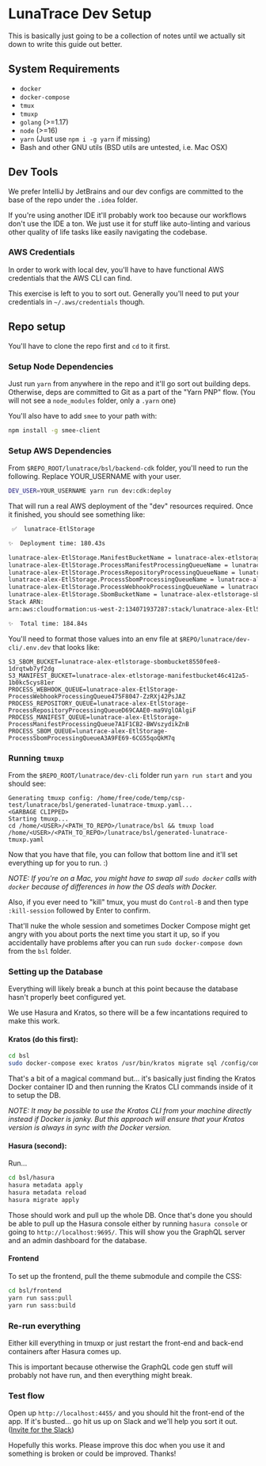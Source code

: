 <!--
  ~ Copyright by LunaSec (owned by Refinery Labs, Inc)
  ~
  ~ Licensed under the Creative Commons Attribution-ShareAlike 4.0 International
  ~ (the "License"); you may not use this file except in compliance with the
  ~ License. You may obtain a copy of the License at
  ~
  ~ https://creativecommons.org/licenses/by-sa/4.0/legalcode
  ~
  ~ See the License for the specific language governing permissions and
  ~ limitations under the License.
  ~
-->
# LunaTrace Dev Setup

This is basically just going to be a collection of notes until we actually sit down to write this guide out better.

## System Requirements

- `docker`
- `docker-compose`
- `tmux`
- `tmuxp`
- `golang` (>=1.17)
- `node` (>=16)
- `yarn` (Just use `npm i -g yarn` if missing)
- Bash and other GNU utils (BSD utils are untested, i.e. Mac OSX)

## Dev Tools

We prefer IntelliJ by JetBrains and our dev configs are committed to the base of the repo under the `.idea` folder.

If you're using another IDE it'll probably work too because our workflows don't use the IDE a ton. We just use it for
stuff like auto-linting and various other quality of life tasks like easily navigating the codebase.

### AWS Credentials

In order to work with local dev, you'll have to have functional AWS credentials that the AWS CLI can find.

This exercise is left to you to sort out. Generally you'll need to put your credentials in `~/.aws/credentials` though.

## Repo setup

You'll have to clone the repo first and `cd` to it first.

### Setup Node Dependencies

Just run `yarn` from anywhere in the repo and it'll go sort out building deps. Otherwise, deps are committed to Git as
a part of the "Yarn PNP" flow. (You will not see a `node_modules` folder, only a `.yarn` one)

You'll also have to add `smee` to your path with:

```sh
npm install -g smee-client
```

### Setup AWS Dependencies

From `$REPO_ROOT/lunatrace/bsl/backend-cdk` folder, you'll need to run the following. Replace YOUR_USERNAME with your user.
```sh
DEV_USER=YOUR_USERNAME yarn run dev:cdk:deploy
```

That will run a real AWS deployment of the "dev" resources required. Once it finished, you should see something like:

```sh
 ✅  lunatrace-EtlStorage

✨  Deployment time: 180.43s

lunatrace-alex-EtlStorage.ManifestBucketName = lunatrace-alex-etlstorage-manifestbucket46c412a5-1b0kc5cys81er
lunatrace-alex-EtlStorage.ProcessManifestProcessingQueueName = lunatrace-alex-EtlStorage-ProcessManifestProcessingQueue7A1F1CB2-BWVszydikZnB
lunatrace-alex-EtlStorage.ProcessRepositoryProcessingQueueName = lunatrace-alex-EtlStorage-ProcessRepositoryProcessingQueueD69CAAE0-ma9VglOAlgiF
lunatrace-alex-EtlStorage.ProcessSbomProcessingQueueName = lunatrace-alex-EtlStorage-ProcessSbomProcessingQueueA3A9FE69-6CG55qoQkM7q
lunatrace-alex-EtlStorage.ProcessWebhookProcessingQueueName = lunatrace-alex-EtlStorage-ProcessWebhookProcessingQueue475F8047-ZzRXj42PsJAZ
lunatrace-alex-EtlStorage.SbomBucketName = lunatrace-alex-etlstorage-sbombucket8550fee8-1drqtwb7yf2dg
Stack ARN:
arn:aws:cloudformation:us-west-2:134071937287:stack/lunatrace-alex-EtlStorage/4655a320-cb37-11ec-a2b1-02772921f86f

✨  Total time: 184.84s
```

You'll need to format those values into an env file at `$REPO/lunatrace/dev-cli/.env.dev` that looks like:

```env
S3_SBOM_BUCKET=lunatrace-alex-etlstorage-sbombucket8550fee8-1drqtwb7yf2dg
S3_MANIFEST_BUCKET=lunatrace-alex-etlstorage-manifestbucket46c412a5-1b0kc5cys81er
PROCESS_WEBHOOK_QUEUE=lunatrace-alex-EtlStorage-ProcessWebhookProcessingQueue475F8047-ZzRXj42PsJAZ
PROCESS_REPOSITORY_QUEUE=lunatrace-alex-EtlStorage-ProcessRepositoryProcessingQueueD69CAAE0-ma9VglOAlgiF
PROCESS_MANIFEST_QUEUE=lunatrace-alex-EtlStorage-ProcessManifestProcessingQueue7A1F1CB2-BWVszydikZnB
PROCESS_SBOM_QUEUE=lunatrace-alex-EtlStorage-ProcessSbomProcessingQueueA3A9FE69-6CG55qoQkM7q
```

### Running `tmuxp`

From the `$REPO_ROOT/lunatrace/dev-cli` folder run `yarn run start` and you should see:

```
Generating tmuxp config: /home/free/code/temp/csp-test/lunatrace/bsl/generated-lunatrace-tmuxp.yaml...
<GARBAGE CLIPPED>
Starting tmuxp...
cd /home/<USER>/<PATH_TO_REPO>/lunatrace/bsl && tmuxp load /home/<USER>/<PATH_TO_REPO>/lunatrace/bsl/generated-lunatrace-tmuxp.yaml
```

Now that you have that file, you can follow that bottom line and it'll set everything up for you to run. :)

_NOTE: If you're on a Mac, you might have to swap all `sudo docker` calls with `docker` because of differences in how the OS deals with Docker._

Also, if you ever need to "kill" tmux, you must do `Control-B` and then type `:kill-session` followed by Enter to confirm.

That'll nuke the whole session and sometimes Docker Compose might get angry with you about ports the next time you start
it up, so if you accidentally have problems after you can run `sudo docker-compose down` from the `bsl` folder.

### Setting up the Database

Everything will likely break a bunch at this point because the database hasn't properly beet configured yet.

We use Hasura and Kratos, so there will be a few incantations required to make this work.

#### Kratos (do this first):

```sh
cd bsl
sudo docker-compose exec kratos /usr/bin/kratos migrate sql /config/config.yaml migrate sql -e --yes
```

That's a bit of a magical command but... it's basically just finding the Kratos Docker container ID and then running the
Kratos CLI commands inside of it to setup the DB.

_NOTE: It may be possible to use the Kratos CLI from your machine directly instead if Docker is janky. But this approach
will ensure that your Kratos version is always in sync with the Docker version._

#### Hasura (second):

Run...

```sh
cd bsl/hasura
hasura metadata apply
hasura metadata reload
hasura migrate apply
```

Those should work and pull up the whole DB. Once that's done you should be able to pull up the Hasura console either
by running `hasura console` or going to `http://localhost:9695/`. This will show you the GraphQL server and an admin
dashboard for the database.

#### Frontend

To set up the frontend, pull the theme submodule and compile the CSS:
```sh
cd bsl/frontend
yarn run sass:pull
yarn run sass:build
```

### Re-run everything

Either kill everything in tmuxp or just restart the front-end and back-end containers after Hasura comes up.

This is important because otherwise the GraphQL code gen stuff will probably not have run, and then everything might break.

### Test flow

Open up `http://localhost:4455/` and you should hit the front-end of the app. If it's busted... go hit us up on Slack
and we'll help you sort it out. 
([Invite for the Slack](https://join.slack.com/t/lunaseccommunity/shared_invite/zt-178lvngk1-SHS6bMkQS71YWtCne2XWhA))

Hopefully this works. Please improve this doc when you use it and something is broken or could be improved. Thanks!
